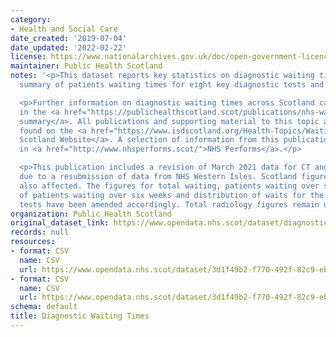 ```yaml
---
category:
- Health and Social Care
date_created: '2019-07-04'
date_updated: '2022-02-22'
license: https://www.nationalarchives.gov.uk/doc/open-government-licence/version/3/
maintainer: Public Health Scotland
notes: '<p>This dataset reports key statistics on diagnostic waiting times as a monthly
  summary of patients waiting times for eight key diagnostic tests and investigations.</p>

  <p>Further information on diagnostic waiting times across Scotland can be found
  in the <a href="https://publichealthscotland.scot/publications/nhs-waiting-times-diagnostics/">publication
  summary</a>. All publications and supporting material to this topic area can be
  found on the <a href="https://www.isdscotland.org/Health-Topics/Waiting-Times/Diagnostics/">ISD
  Scotland Website</a>. A selection of information from this publication is included
  in <a href="http://www.nhsperforms.scot/">NHS Performs</a>.</p>

  <p>This publication includes a revision of March 2021 data for CT and MRI scans,
  due to a resubmission of data from NHS Western Isles. Scotland figures are therefore
  also affected. The figures for total waiting, patients waiting over six weeks, percentage
  of patients waiting over six weeks and distribution of waits for the two types of
  tests have been amended accordingly. Total radiology figures remain unaffected.</p>'
organization: Public Health Scotland
original_dataset_link: https://www.opendata.nhs.scot/dataset/diagnostic-waiting-times
records: null
resources:
- format: CSV
  name: CSV
  url: https://www.opendata.nhs.scot/dataset/3d1f49b2-f770-492f-82c9-ebefdc56ece4/resource/10dfe6f3-32de-4039-84c2-7e7794a06b31/download/diagnostics_by_board_december_2021.csv
- format: CSV
  name: CSV
  url: https://www.opendata.nhs.scot/dataset/3d1f49b2-f770-492f-82c9-ebefdc56ece4/resource/df75544f-4ba1-488d-97c7-30ab6258270d/download/diagnostics_scotland_december_2021.csv
schema: default
title: Diagnostic Waiting Times
---
```


